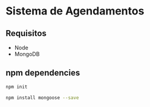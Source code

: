 # Sistema de Agendamentos

## Requisitos

* Node
* MongoDB

## npm dependencies

```bash
npm init

npm install mongoose --save
```
